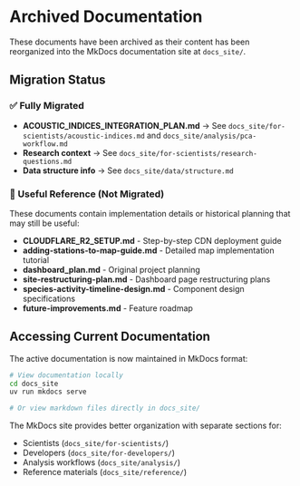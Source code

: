 # Archived Documentation

These documents have been archived as their content has been reorganized into the MkDocs documentation site at `docs_site/`.

## Migration Status

### ✅ Fully Migrated
- **ACOUSTIC_INDICES_INTEGRATION_PLAN.md** → See `docs_site/for-scientists/acoustic-indices.md` and `docs_site/analysis/pca-workflow.md`
- **Research context** → See `docs_site/for-scientists/research-questions.md`
- **Data structure info** → See `docs_site/data/structure.md`

### 📌 Useful Reference (Not Migrated)
These documents contain implementation details or historical planning that may still be useful:

- **CLOUDFLARE_R2_SETUP.md** - Step-by-step CDN deployment guide
- **adding-stations-to-map-guide.md** - Detailed map implementation tutorial
- **dashboard_plan.md** - Original project planning
- **site-restructuring-plan.md** - Dashboard page restructuring plans
- **species-activity-timeline-design.md** - Component design specifications
- **future-improvements.md** - Feature roadmap

## Accessing Current Documentation

The active documentation is now maintained in MkDocs format:

```bash
# View documentation locally
cd docs_site
uv run mkdocs serve

# Or view markdown files directly in docs_site/
```

The MkDocs site provides better organization with separate sections for:
- Scientists (`docs_site/for-scientists/`)
- Developers (`docs_site/for-developers/`)
- Analysis workflows (`docs_site/analysis/`)
- Reference materials (`docs_site/reference/`)